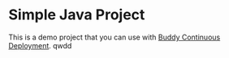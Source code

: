 # Simple Java Project
This is a demo project that you can use with [Buddy Continuous Deployment](https://buddy.works).
qwdd
